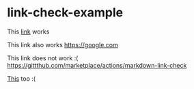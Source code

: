 # link-check-example

This [link](https://github.com/marketplace/actions/markdown-link-check) works

This link also works https://google.com

This link does not work :( https://gittthub.com/marketplace/actions/markdown-link-check

[This](https://ggittthub.com/marketplace/actions/markdown-link-check) too :(